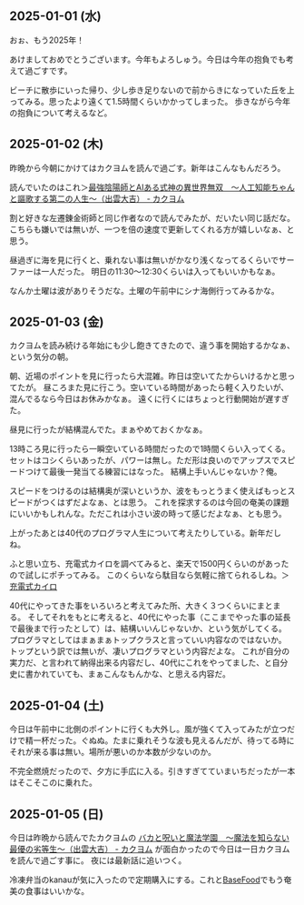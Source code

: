 ## 2025-01-01 (水)

おぉ、もう2025年！

あけましておめでとうございます。今年もよろしゅう。今日は今年の抱負でも考えて過ごすです。

ビーチに散歩にいった帰り、少し歩き足りないので前からきになっていた丘を上ってみる。思ったより遠くて1.5時間くらいかかってしまった。
歩きながら今年の抱負について考えるなど。

## 2025-01-02 (木)

昨晩から今朝にかけてはカクヨムを読んで過ごす。新年はこんなもんだろう。

読んでいたのはこれ＞[最強陰陽師とAIある式神の異世界無双　〜人工知能ちゃんと謳歌する第二の人生〜（出雲大吉） - カクヨム](https://kakuyomu.jp/works/16817330664849616936)

割と好きな左遷錬金術師と同じ作者なので読んでみたが、だいたい同じ話だな。こちらも嫌いでは無いが、一つを倍の速度で更新してくれる方が嬉しいなぁ、と思う。

昼過ぎに海を見に行くと、乗れない事は無いがかなり浅くなってるくらいでサーファーは一人だった。
明日の11:30〜12:30くらいは入ってもいいかもなぁ。

なんか土曜は波がありそうだな。土曜の午前中にシナ海側行ってみるかな。

## 2025-01-03 (金)

カクヨムを読み続ける年始にも少し飽きてきたので、違う事を開始するかなぁ、という気分の朝。

朝、近場のポイントを見に行ったら大混雑。昨日は空いてたからいけるかと思ってたが。
昼ころまた見に行こう。空いている時間があったら軽く入りたいが、混んでるなら今日はお休みかなぁ。
遠くに行くにはちょっと行動開始が遅すぎた。

昼見に行ったが結構混んでた。まぁやめておくかなぁ。

13時ころ見に行ったら一瞬空いている時間だったので1時間くらい入ってくる。
セットはコシくらいあったが、パワーは無し。ただ形は良いのでアップスでスピードつけて最後一発当てる練習にはなった。
結構上手いんじゃないか？俺。

スピードをつけるのは結構奥が深いというか、波をもっとうまく使えばもっとスピードがつくはずだよなぁ、とは思う。
これを探求するのは今回の奄美の課題にいいかもしれんな。ただこれは小さい波の時って感じだよなぁ、とも思う。

上がったあとは40代のプログラマ人生について考えたりしている。新年だしね。

ふと思い立ち、充電式カイロを調べてみると、楽天で1500円くらいのがあったので試しにポチってみる。
このくらいなら駄目なら気軽に捨てられるしね。＞[充電式カイロ](%E5%85%85%E9%9B%BB%E5%BC%8F%E3%82%AB%E3%82%A4%E3%83%AD)

40代にやってきた事をいろいろと考えてみた所、大きく３つくらいにまとまる。
そしてそれをもとに考えると、40代にやった事（ここまでやった事の延長で最後まで行ったとして）は、結構いいんじゃないか、という気がしてくる。
プログラマとしてはまぁまぁトップクラスと言っていい内容なのではないか。
トップという訳では無いが、凄いプログラマという内容だよな。
これが自分の実力だ、と言われて納得出来る内容だし、40代にこれをやってました、と自分史に書かれていても、まぁこんなもんかな、と思える内容だ。

## 2025-01-04 (土)

今日は午前中に北側のポイントに行くも大外し。風が強くて入ってみたが立つだけで精一杯だった。ぐぬぬ。たまに乗れそうな波も見えるんだが、待ってる時にそれが来る事は無い。場所が悪いのか本数が少ないのか。

不完全燃焼だったので、夕方に手広に入る。引きすぎてていまいちだったが一本はそこそこのに乗れた。

## 2025-01-05 (日)

今日は昨晩から読んでたカクヨムの [バカと呪いと魔法学園　～魔法を知らない最優の劣等生～（出雲大吉） - カクヨム](https://kakuyomu.jp/works/16818093075798434907) が面白かったので今日は一日カクヨムを読んで過ごす事に。
夜には最新話に追いつく。

冷凍弁当のkanauが気に入ったので定期購入にする。これと[BaseFood](BaseFood)でもう奄美の食事はいいかな。